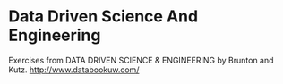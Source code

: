 # Data Driven Science And Engineering

Exercises from DATA DRIVEN SCIENCE & ENGINEERING by Brunton and Kutz. http://www.databookuw.com/
